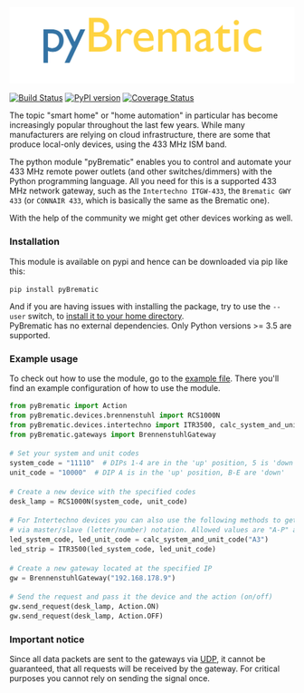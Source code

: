 [![pyBrematic logo](https://raw.githubusercontent.com/d-Rickyy-b/pyBrematic/master/docs/pyBrematic_logo.png)](https://github.com/d-Rickyy-b/pyBrematic)

[![Build Status](https://travis-ci.com/d-Rickyy-b/pyBrematic.svg?branch=master)](https://travis-ci.com/d-Rickyy-b/pyBrematic)
[![PyPI version](https://badge.fury.io/py/pyBrematic.svg)](https://pypi.org/project/pyBrematic)
[![Coverage Status](https://coveralls.io/repos/github/d-Rickyy-b/pyBrematic/badge.svg?branch=master)](https://coveralls.io/github/d-Rickyy-b/pyBrematic?branch=master)

The topic "smart home" or "home automation" in particular has become increasingly popular throughout the last few years. While many manufacturers are relying
on cloud infrastructure, there are some that produce local-only devices, using the 433 MHz ISM band.

The python module "pyBrematic" enables you to control and automate your 433 MHz remote power outlets (and other switches/dimmers) with the Python programming
language. All you need for this is a supported 433 MHz network gateway, such as the `Intertechno ITGW-433`, the `Brematic GWY 433` (or `CONNAIR 433`, which is
basically the same as the Brematic one).

With the help of the community we might get other devices working as well.

### Installation

This module is available on pypi and hence can be downloaded via pip like this:

`pip install pyBrematic`

And if you are having issues with installing the package, try to use the `--user` switch,
to [install it to your home directory](https://stackoverflow.com/questions/42988977/what-is-the-purpose-pip-install-user).  
PyBrematic has no external dependencies. Only Python versions >= 3.5 are supported.

### Example usage

To check out how to use the module, go to the [example file](https://github.com/d-Rickyy-b/pyBrematic/blob/master/pyBrematic/example/example.py). There you'll
find an example configuration of how to use the module.

```python
from pyBrematic import Action
from pyBrematic.devices.brennenstuhl import RCS1000N
from pyBrematic.devices.intertechno import ITR3500, calc_system_and_unit_code
from pyBrematic.gateways import BrennenstuhlGateway

# Set your system and unit codes
system_code = "11110"  # DIPs 1-4 are in the 'up' position, 5 is 'down'
unit_code = "10000"  # DIP A is in the 'up' position, B-E are 'down'

# Create a new device with the specified codes
desk_lamp = RCS1000N(system_code, unit_code)

# For Intertechno devices you can also use the following methods to get the code
# via master/slave (letter/number) notation. Allowed values are "A-P" and "1-16".
led_system_code, led_unit_code = calc_system_and_unit_code("A3")
led_strip = ITR3500(led_system_code, led_unit_code)

# Create a new gateway located at the specified IP
gw = BrennenstuhlGateway("192.168.178.9")

# Send the request and pass it the device and the action (on/off)
gw.send_request(desk_lamp, Action.ON)
gw.send_request(desk_lamp, Action.OFF)
```

### Important notice

Since all data packets are sent to the gateways via [UDP](https://en.wikipedia.org/wiki/User_Datagram_Protocol), it cannot be guaranteed, that all requests
will be received by the gateway. For critical purposes you cannot rely on sending the signal once.
